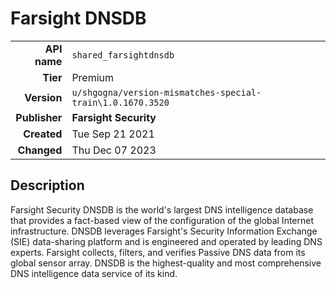 # Farsight DNSDB
| | |
|-:|-|
|**API name**|`shared_farsightdnsdb`|
|**Tier**|Premium|
|**Version**|`u/shgogna/version-mismatches-special-train\1.0.1670.3520`|
|**Publisher**|**Farsight Security**|
|**Created**|Tue Sep 21 2021|
|**Changed**|Thu Dec 07 2023|

## Description
Farsight Security DNSDB is the world's largest DNS intelligence database that provides a fact-based view of the configuration of the global Internet infrastructure. DNSDB leverages Farsight's Security Information Exchange (SIE) data-sharing platform and is engineered and operated by leading DNS experts. Farsight collects, filters, and verifies Passive DNS data from its global sensor array. DNSDB is the highest-quality and most comprehensive DNS intelligence data service of its kind.
